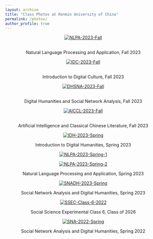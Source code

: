 ```yaml
---
layout: archive
title: "Class Photos at Renmin University of China"
permalink: /photos/
author_profile: true
---
```

<p align="center">
<a href="https://postimg.cc/18HBYCPd" target="_blank"><img src="https://i.postimg.cc/18HBYCPd/NLPA-2023-Fall.jpg" alt="NLPA-2023-Fall"/></a><br/><br/>
</p>
<p align="center">
Natural Language Processing and Application, Fall 2023
</p>



<p align="center">
<a href="https://postimg.cc/Xp5DxkrM" target="_blank"><img src="https://i.postimg.cc/Xp5DxkrM/IDC-2023-Fall.jpg" alt="IDC-2023-Fall"/></a><br/><br/>
</p>
<p align="center">
Introduction to Digital Culture, Fall 2023
</p>



<p align="center">
<a href="https://postimg.cc/ZC6V6YQ4" target="_blank"><img src="https://i.postimg.cc/ZC6V6YQ4/DHSNA-2023-Fall.jpg" alt="DHSNA-2023-Fall"/></a><br/><br/>
</p>
<p align="center">
Digital Humanities and Social Network Analysis, Fall 2023
</p>



<p align="center">
<a href="https://postimg.cc/s1kTBGwT" target="_blank"><img src="https://i.postimg.cc/s1kTBGwT/AICCL-2023-Fall.jpg" alt="AICCL-2023-Fall"/></a><br/><br/>
</p>
<p align="center">
Artificial Intelligence and Classical Chinese Literature, Fall 2023
</p>



<p align="center">
<a href='https://postimg.cc/LgnDqLrM' target='_blank'><img src='https://i.postimg.cc/7hNWWN9b/IDH-2023-Spring.jpg' border='0' alt='IDH-2023-Spring'/></a>
</p>
<p align="center">
Introduction to Digital Humanities, Spring 2023
</p>



<p align="center">
<a href='https://postimg.cc/nMz0wfMw' target='_blank'><img src='https://i.postimg.cc/CMCX5F0Y/NLPA-2023-Spring-1.jpg' border='0' alt='NLPA-2023-Spring-1'/></a>
</p>
<p align="center">
<a href='https://postimg.cc/WFpXvQ8z' target='_blank'><img src='https://i.postimg.cc/XJdhwWyf/NLPA-2023-Spring-2.jpg' border='0' alt='NLPA-2023-Spring-2'/></a>
</p>
<p align="center">
Natural Language Processing and Application, Spring 2023
</p>



<p align="center">
<a href='https://postimg.cc/zbdpX02j' target='_blank'><img src='https://i.postimg.cc/vTyKhKWp/SNADH-2023-Spring.jpg' border='0' alt='SNADH-2023-Spring'/></a>
</p>
<p align="center">
Social Network Analysis and Digital Humanities, Spring 2023
</p>



<p align="center">
<a href='https://postimg.cc/R3BgP3nc' target='_blank'><img src='https://i.postimg.cc/zfL4GKzP/SSEC-Class-6-2022.jpg' border='0' alt='SSEC-Class-6-2022'/></a>
</p>
<p align="center">
Social Science Experimental Class 6, Class of 2026
</p>



<p align="center">
<a href='https://postimg.cc/060ch8ph' target='_blank'><img src='https://i.postimg.cc/N0WS9FLG/SNA-2022-Spring.jpg' border='0' alt='SNA-2022-Spring'/></a>
</p>
<p align="center">
Social Network Analysis and Digital Humanities, Spring 2022
</p>


